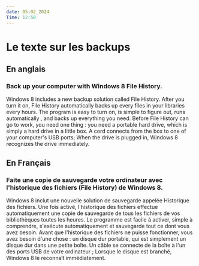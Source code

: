 ```yaml
---
date: 05-02_2024
Time: 12:58
---
```

# Le texte sur les backups

## En anglais
### Back up your computer with Windows 8 File History.

Windows 8 includes a new backup solution called File History. After you turn it on, File History automatically backs up every files in your libraries every hours. The program is easy to turn on, is simple to figure out, runs automatically , and backs up everything you need. 
Before  File History can go to  work, you need one thing : you need a portable hard drive, which is simply a hard drive in a little box. A cord connects from the box to one of your computer's USB ports;
When the drive is plugged in, Windows 8 recognizes the drive immediately.

## En Français
### Faite une copie de sauvegarde votre ordinateur avec l'historique des fichiers (File History) de Windows 8. 
Windows 8 inclut une nouvelle solution de sauvegarde appelée Historique des fichiers. Une fois activé, l'historique des fichiers effectue automatiquement une copie de sauvegarde de tous les fichiers de vos bibliothèques toutes les heures. Le programme est facile à activer, simple à comprendre, s'exécute automatiquement et sauvegarde tout ce dont vous avez besoin.
Avant que l'historique des fichiers ne puisse fonctionner, vous avez besoin d'une chose : un disque dur portable, qui est simplement un disque dur dans une petite boîte. Un câble se connecte de la boîte à l'un des ports USB de votre ordinateur ; Lorsque le disque est branché, Windows 8 le reconnaît immédiatement.


